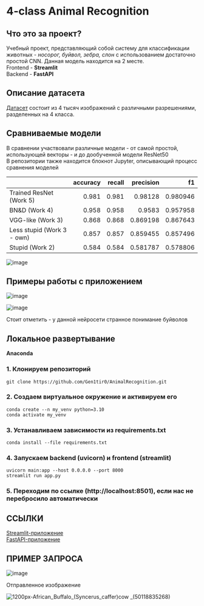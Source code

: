 # 4-class Animal Recognition
## Что это за проект? ##
Учебный проект, представляющий собой систему для классификации животных - *носорог, буйвол, зебра, слон* с использованием достаточно простой CNN. Данная модель находится на 2 месте.\
Frontend - **Streamlit** \
Backend - **FastAPI** 

## Описание датасета
[Датасет](https://www.kaggle.com/datasets/ayushv322/animal-classification) состоит из 4 тысяч изображений с различными разрешениями, разделенных на 4 класса.

## Сравниваемые модели

В сравнении участвовали различные модели - от самой простой, использующей векторы - и до дообученной модели ResNet50\
В репозитории также находится блокнот Jupyter, описывающий процесс сравнения моделей

|                            |   accuracy |   recall |   precision |       f1 |
|:---------------------------|-----------:|---------:|------------:|---------:|
| Trained ResNet (Work 5)    |      0.981 |    0.981 |    0.98128  | 0.980946 |
| BN&D (Work 4)              |      0.958 |    0.958 |    0.9583   | 0.957958 |
| VGG-like (Work 3)          |      0.868 |    0.868 |    0.869198 | 0.867643 |
| Less stupid (Work 3 - own) |      0.857 |    0.857 |    0.859455 | 0.857496 |
| Stupid (Work 2)            |      0.584 |    0.584 |    0.581787 | 0.578806 |

![image](https://github.com/user-attachments/assets/63462ca6-237c-4556-85b2-2156018a7af5)

## Примеры работы с приложением

![image](https://github.com/user-attachments/assets/b589d280-93a2-449d-bd76-8b7697e81fd9)


![image](https://github.com/user-attachments/assets/cdb48ef1-3129-49a4-8279-bb578d069db7)

Стоит отметить - у данной нейросети странное понимание буйволов

## Локальное развертывание
**Anaconda**
### 1. Клонируем репозиторий
```shell
git clone https://github.com/Gen1tir0/AnimalRecognition.git
```
### 2. Создаем виртуальное окружение и активируем его
```shell
conda create --n my_venv python=3.10
conda activate my_venv
```
### 3. Устанавливаем зависимости из requirements.txt
```shell
conda install --file requirements.txt
```
### 4. Запускаем backend (uvicorn) и frontend (streamlit)
```shell
uvicorn main:app --host 0.0.0.0 --port 8000
streamlit run app.py
```
### 5. Переходим по ссылке (http://localhost:8501), если нас не перебросило автоматически

## ССЫЛКИ
[Streamlit-приложение](https://animalrecognition-front.onrender.com)\
[FastAPI-приложение](https://animalrecognition-a2sd.onrender.com)

## ПРИМЕР ЗАПРОСА

![image](https://github.com/user-attachments/assets/42e258bf-1991-4bc0-afeb-f5b2dfa3800e)


Отправленное изображение

![1200px-African_Buffalo_(Syncerus_caffer)_cow_ _(50118835268)](https://github.com/user-attachments/assets/766e251b-0890-4bcd-b864-e1ce9b1f764d)



